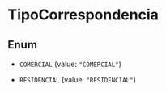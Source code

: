 
# TipoCorrespondencia

## Enum


* `COMERCIAL` (value: `"COMERCIAL"`)

* `RESIDENCIAL` (value: `"RESIDENCIAL"`)




